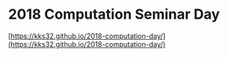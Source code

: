 # 2018 Computation Seminar Day

[https://kks32.github.io/2018-computation-day/](https://kks32.github.io/2018-computation-day/)
